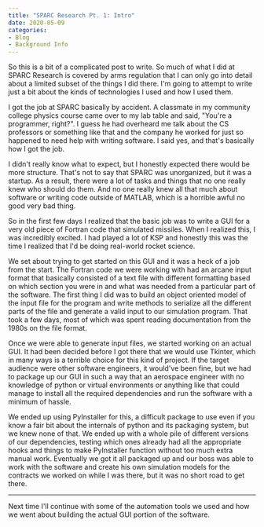 ```yaml
---
title: "SPARC Research Pt. 1: Intro"
date: 2020-05-09
categories:
- Blog
- Background Info
---
```


So this is a bit of a complicated post to write. So much of what I did at SPARC Research is covered by arms regulation that I can only go into detail about a limited subset of the things I did there. I'm going to attempt to write just a bit about the kinds of technologies I used and how I used them.

I got the job at SPARC basically by accident. A classmate in my community college physics course came over to my lab table and said, "You're a programmer, right?". I guess he had overheard me talk about the CS professors or something like that and the company he worked for just so happened to need help with writing software. I said yes, and that's basically how I got the job. 

I didn't really know what to expect, but I honestly expected there would be more structure. That's not to say that SPARC was unorganized, but it was a startup. As a result, there were a lot of tasks and things that no one really knew who should do them. And no one really knew all that much about software or writing code outside of MATLAB, which is a horrible awful no good very bad thing.

So in the first few days I realized that the basic job was to write a GUI for a very old piece of Fortran code that simulated missiles. When I realized this, I was incredibly excited. I had played a lot of KSP and honestly this was the time I realized that I'd be doing real-world rocket science. 

We set about trying to get started on this GUI and it was a heck of a job from the start. The Fortran code we were working with had an arcane input format that basically consisted of a text file with different formatting based on which section you were in and what was needed from a particular part of the software. The first thing I did was to build an object oriented model of the input file for the program and write methods to serialize all the different parts of the file and generate a valid input to our simulation program. That took a few days, most of which was spent reading documentation from the 1980s on the file format.

Once we were able to generate input files, we started working on an actual GUI. It had been decided before I got there that we would use Tkinter, which in many ways is a terrible choice for this kind of project. If the target audience were other software engineers, it would've been fine, but we had to package up our GUI in such a way that an aerospace engineer with no knowledge of python or virtual environments or anything like that could manage to install all the required dependencies and run the software with a minimum of hassle.

We ended up using PyInstaller for this, a difficult package to use even if you know a fair bit about the internals of python and its packaging system, but we knew none of that. We ended up with a whole pile of different versions of our dependencies, testing which ones already had all the appropriate hooks and things to make PyInstaller function without too much extra manual work. Eventually we got it all packaged up and our boss was able to work with the software and create his own simulation models for the contracts we worked on while I was there, but it was no short road to get there.

---

Next time I'll continue with some of the automation tools we used and how we went about building the actual GUI portion of the software.